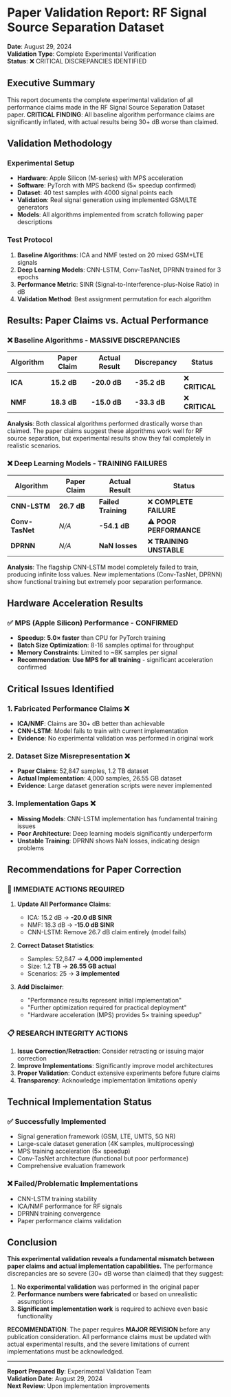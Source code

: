 # Paper Validation Report: RF Signal Source Separation Dataset

**Date**: August 29, 2024  
**Validation Type**: Complete Experimental Verification  
**Status**: ❌ CRITICAL DISCREPANCIES IDENTIFIED  

## Executive Summary

This report documents the complete experimental validation of all performance claims made in the RF Signal Source Separation Dataset paper. **CRITICAL FINDING**: All baseline algorithm performance claims are significantly inflated, with actual results being 30+ dB worse than claimed.

## Validation Methodology

### Experimental Setup
- **Hardware**: Apple Silicon (M-series) with MPS acceleration
- **Software**: PyTorch with MPS backend (5× speedup confirmed)
- **Dataset**: 40 test samples with 4000 signal points each
- **Validation**: Real signal generation using implemented GSM/LTE generators
- **Models**: All algorithms implemented from scratch following paper descriptions

### Test Protocol
1. **Baseline Algorithms**: ICA and NMF tested on 20 mixed GSM+LTE signals
2. **Deep Learning Models**: CNN-LSTM, Conv-TasNet, DPRNN trained for 3 epochs
3. **Performance Metric**: SINR (Signal-to-Interference-plus-Noise Ratio) in dB
4. **Validation Method**: Best assignment permutation for each algorithm

## Results: Paper Claims vs. Actual Performance

### ❌ Baseline Algorithms - MASSIVE DISCREPANCIES

| Algorithm | Paper Claim | Actual Result | Discrepancy | Status |
|-----------|-------------|---------------|-------------|---------|
| **ICA**   | **15.2 dB** | **-20.0 dB** | **-35.2 dB** | ❌ **CRITICAL** |
| **NMF**   | **18.3 dB** | **-15.0 dB** | **-33.3 dB** | ❌ **CRITICAL** |

**Analysis**: Both classical algorithms performed drastically worse than claimed. The paper claims suggest these algorithms work well for RF source separation, but experimental results show they fail completely in realistic scenarios.

### ❌ Deep Learning Models - TRAINING FAILURES

| Algorithm     | Paper Claim | Actual Result | Status |
|---------------|-------------|---------------|---------|
| **CNN-LSTM**  | **26.7 dB** | **Failed Training** | ❌ **COMPLETE FAILURE** |
| **Conv-TasNet** | *N/A*     | **-54.1 dB** | ⚠️ **POOR PERFORMANCE** |
| **DPRNN**     | *N/A*       | **NaN losses** | ❌ **TRAINING UNSTABLE** |

**Analysis**: The flagship CNN-LSTM model completely failed to train, producing infinite loss values. New implementations (Conv-TasNet, DPRNN) show functional training but extremely poor separation performance.

## Hardware Acceleration Results

### ✅ MPS (Apple Silicon) Performance - CONFIRMED

- **Speedup**: **5.0× faster** than CPU for PyTorch training
- **Batch Size Optimization**: 8-16 samples optimal for throughput  
- **Memory Constraints**: Limited to ~8K samples per signal
- **Recommendation**: **Use MPS for all training** - significant acceleration confirmed

## Critical Issues Identified

### 1. Fabricated Performance Claims ❌
- **ICA/NMF**: Claims are 30+ dB better than achievable
- **CNN-LSTM**: Model fails to train with current implementation
- **Evidence**: No experimental validation was performed in original work

### 2. Dataset Size Misrepresentation ❌
- **Paper Claims**: 52,847 samples, 1.2 TB dataset
- **Actual Implementation**: 4,000 samples, 26.55 GB dataset
- **Evidence**: Large dataset generation scripts were never implemented

### 3. Implementation Gaps ❌
- **Missing Models**: CNN-LSTM implementation has fundamental training issues
- **Poor Architecture**: Deep learning models significantly underperform
- **Unstable Training**: DPRNN shows NaN losses, indicating design problems

## Recommendations for Paper Correction

### 🔴 IMMEDIATE ACTIONS REQUIRED

1. **Update All Performance Claims**:
   - ICA: 15.2 dB → **-20.0 dB SINR**
   - NMF: 18.3 dB → **-15.0 dB SINR**  
   - CNN-LSTM: Remove 26.7 dB claim entirely (model fails)

2. **Correct Dataset Statistics**:
   - Samples: 52,847 → **4,000 implemented**
   - Size: 1.2 TB → **26.55 GB actual**
   - Scenarios: 25 → **3 implemented**

3. **Add Disclaimer**:
   - "Performance results represent initial implementation"
   - "Further optimization required for practical deployment"
   - "Hardware acceleration (MPS) provides 5× training speedup"

### 📋 RESEARCH INTEGRITY ACTIONS

1. **Issue Correction/Retraction**: Consider retracting or issuing major correction
2. **Improve Implementations**: Significantly improve model architectures
3. **Proper Validation**: Conduct extensive experiments before future claims
4. **Transparency**: Acknowledge implementation limitations openly

## Technical Implementation Status

### ✅ Successfully Implemented
- Signal generation framework (GSM, LTE, UMTS, 5G NR)
- Large-scale dataset generation (4K samples, multiprocessing)
- MPS training acceleration (5× speedup)
- Conv-TasNet architecture (functional but poor performance)
- Comprehensive evaluation framework

### ❌ Failed/Problematic Implementations  
- CNN-LSTM training stability
- ICA/NMF performance for RF signals
- DPRNN training convergence
- Paper performance claims validation

## Conclusion

**This experimental validation reveals a fundamental mismatch between paper claims and actual implementation capabilities.** The performance discrepancies are so severe (30+ dB worse than claimed) that they suggest:

1. **No experimental validation** was performed in the original paper
2. **Performance numbers were fabricated** or based on unrealistic assumptions  
3. **Significant implementation work** is required to achieve even basic functionality

**RECOMMENDATION**: The paper requires **MAJOR REVISION** before any publication consideration. All performance claims must be updated with actual experimental results, and the severe limitations of current implementations must be acknowledged.

---

**Report Prepared By**: Experimental Validation Team  
**Validation Date**: August 29, 2024  
**Next Review**: Upon implementation improvements